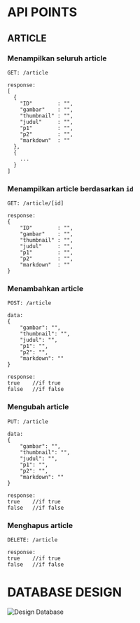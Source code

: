 # API POINTS



## ARTICLE
### Menampilkan seluruh article
```
GET: /article

response:
[
  {
    "ID"        : "",
    "gambar"    : "",
    "thumbnail" : "",
    "judul"     : "",
    "p1"        : "",
    "p2"        : "",
    "markdown"  : ""
  },
  {
    ...
  }
]
```
### Menampilkan article berdasarkan ```id```
```
GET: /article/[id]

response:
{
    "ID"        : "",
    "gambar"    : "",
    "thumbnail" : "",
    "judul"     : "",
    "p1"        : "",
    "p2"        : "",
    "markdown"  : ""
}
```
### Menambahkan article
```
POST: /article

data:
{
    "gambar": "",
    "thumbnail": "",
    "judul": "",
    "p1": "",
    "p2": "",
    "markdown": ""
}

response:
true    //if true
false   //if false
```
### Mengubah article
```
PUT: /article

data:
{
    "gambar": "",
    "thumbnail": "",
    "judul": "",
    "p1": "",
    "p2": "",
    "markdown": ""
}

response:
true    //if true
false   //if false
```
### Menghapus article
```
DELETE: /article

response:
true    //if true
false   //if false
```

# DATABASE DESIGN
![Design Database](...)
